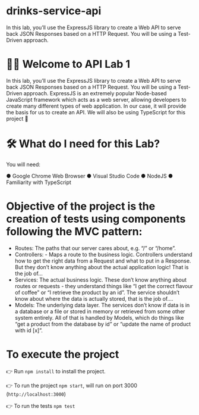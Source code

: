 # drinks-service-api
In this lab, you’ll use the ExpressJS library to create a Web API to serve back JSON Responses based on a HTTP Request. You will be using a Test-Driven approach.

# 🧪👾 Welcome to API Lab 1

In this lab, you’ll use the ExpressJS library to create a Web API to serve back JSON Responses based on a HTTP Request. You will be using a Test-Driven approach.
ExpressJS is an extremely popular Node-based JavaScript framework which acts as a web server, allowing developers to create many different types of web application. In our 
case, it will provide the basis for us to create an API.
We will also be using TypeScript for this project 🥳

# 🛠 What do I need for this Lab?

You will need:

● Google Chrome Web Browser
● Visual Studio Code
● NodeJS
● Familiarity with TypeScript


# Objective of the project is the creation of tests using components following the MVC pattern:

- Routes: The paths that our server cares about, e.g. “/” or “/home”.
- Controllers: - Maps a route to the business logic. Controllers understand how to get the right data from a Request and what to put in a Response. But they don’t know anything about the actual application logic! That is the job of...
- Services: The actual business logic. These don’t know anything about routes or requests - they understand things like “I get the correct flavour of coffee” or “I retrieve the product by an id”. The service shouldn’t know about where the data is actually stored, that is the job of....
- Models: The underlying data layer. The services don’t know if data is in a database or a file or stored in memory or retrieved from some other system entirely. All of that is handled by Models, which do things like “get a product from the database by id” or “update the name of product with id [x]”.

# To execute the project

👉 Run `npm install` to install the project.

👉 To run the project `npm start`, will run on port 3000 (`http://localhost:3000`)

👉 To run the tests `npm test` 
